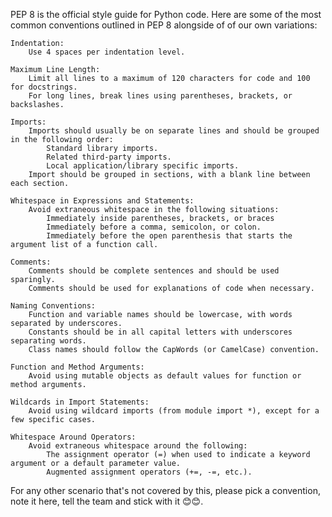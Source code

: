 PEP 8 is the official style guide for Python code. Here are some of the most common conventions outlined in PEP 8 alongside of of our own variations:

    Indentation:
        Use 4 spaces per indentation level.

    Maximum Line Length:
        Limit all lines to a maximum of 120 characters for code and 100 for docstrings.
        For long lines, break lines using parentheses, brackets, or backslashes.

    Imports:
        Imports should usually be on separate lines and should be grouped in the following order:
            Standard library imports.
            Related third-party imports.
            Local application/library specific imports.
        Import should be grouped in sections, with a blank line between each section.

    Whitespace in Expressions and Statements:
        Avoid extraneous whitespace in the following situations:
            Immediately inside parentheses, brackets, or braces
            Immediately before a comma, semicolon, or colon.
            Immediately before the open parenthesis that starts the argument list of a function call.

    Comments:
        Comments should be complete sentences and should be used sparingly.
        Comments should be used for explanations of code when necessary.

    Naming Conventions:
        Function and variable names should be lowercase, with words separated by underscores.
        Constants should be in all capital letters with underscores separating words.
        Class names should follow the CapWords (or CamelCase) convention.

    Function and Method Arguments:
        Avoid using mutable objects as default values for function or method arguments.

    Wildcards in Import Statements:
        Avoid using wildcard imports (from module import *), except for a few specific cases.

    Whitespace Around Operators:
        Avoid extraneous whitespace around the following:
            The assignment operator (=) when used to indicate a keyword argument or a default parameter value.
            Augmented assignment operators (+=, -=, etc.).


For any other scenario that's not covered by this, please pick a convention, note it here, tell the team and stick with it 😊😊.
